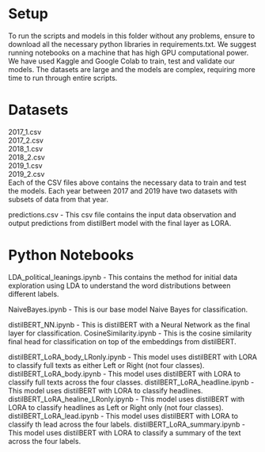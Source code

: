 # Setup
To run the scripts and models in this folder without any problems, ensure to download all the necessary python libraries in requirements.txt. We suggest running notebooks on a machine that has high GPU computational power. We have used Kaggle and Google Colab to train, test and validate our models. The datasets are large and the models are complex, requiring more time to run through entire scripts.

# Datasets
2017_1.csv \
2017_2.csv \
2018_1.csv \
2018_2.csv \
2019_1.csv \
2019_2.csv \
Each of the CSV files above contains the necessary data to train and test the models. Each year between 2017 and 2019 have two datasets with subsets of data from that year.

predictions.csv - This csv file contains the input data observation and output predictions from distilBert model with the final layer as LORA.

# Python Notebooks
LDA_political_leanings.ipynb - This contains the method for initial data exploration using LDA to understand the word distributions between different labels.

NaiveBayes.ipynb - This is our base model Naive Bayes for classification.

distilBERT_NN.ipynb - This is distilBERT with a Neural Network as the final layer for classification.
CosineSimilarity.ipynb - This is the cosine similarity final head for classification on top of the embeddings from distilBERT.

distilBERT_LoRA_body_LRonly.ipynb - This model uses distilBERT with LORA to classify full texts as either Left or Right (not four classes).
distilBERT_LoRA_body.ipynb - This model uses distilBERT with LORA to classify full texts across the four classes.
distilBERT_LoRA_headline.ipynb - This model uses distilBERT with LORA to classify headlines.
distilBERT_LoRA_healine_LRonly.ipynb - This model uses distilBERT with LORA to classify headlines as Left or Right only (not four classes).
distilBERT_LoRA_lead.ipynb - This model uses distilBERT with LORA to classify th lead across the four labels.
distilBERT_LoRA_summary.ipynb - This model uses distilBERT with LORA to classify a summary of the text across the four labels.
